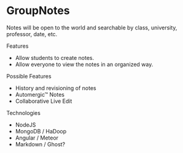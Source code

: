 GroupNotes
==========
Notes will be open to the world and searchable by class, university, professor, date, etc.

Features
* Allow students to create notes.
* Allow everyone to view the notes in an organized way.

Possible Features
* History and revisioning of notes
* Automergic™ Notes
* Collaborative Live Edit

Technologies
* NodeJS
* MongoDB / HaDoop
* Angular / Meteor
* Markdown / Ghost?
